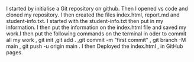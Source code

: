 I started by initialise a Git repository on github. Then I opened vs code and cloned my repository. I then created the files index.html, report.md and student-info.txt. I started with the student-info.txt then put in my information. I then put the information on the index.html file and saved my work.I then put the following commands on the terminal in oder to commit all my work , git init ,git add . ,git commit -m "first commit" , git branch -M main , git push -u origin main . I then Deployed the index.html , in GitHub pages.